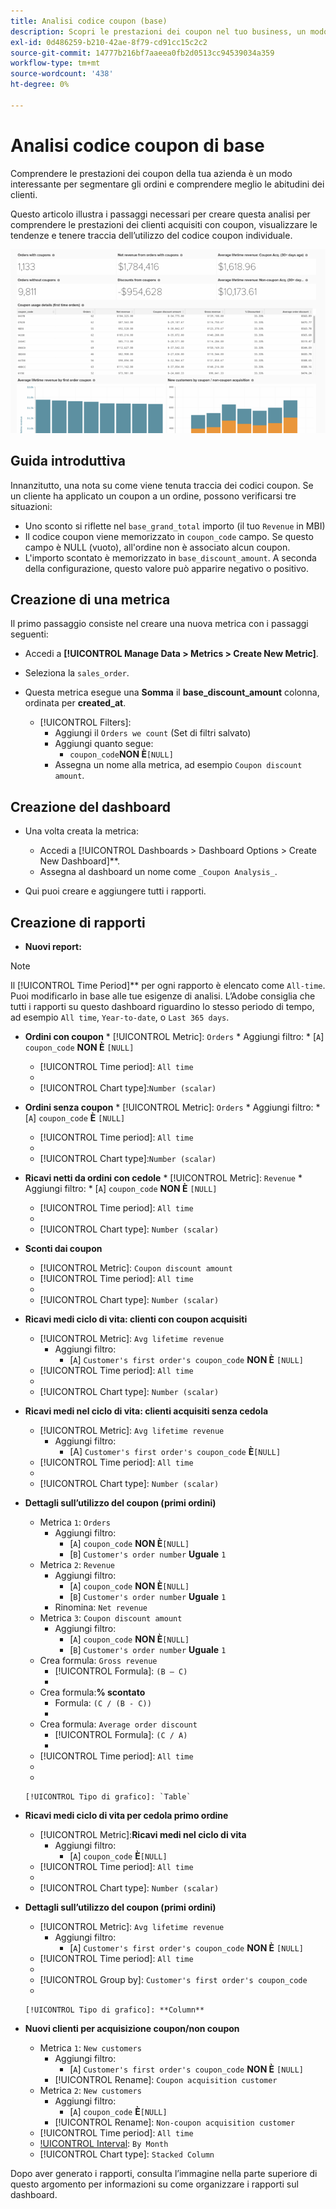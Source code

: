 ```yaml
---
title: Analisi codice coupon (base)
description: Scopri le prestazioni dei coupon nel tuo business, un modo interessante per segmentare gli ordini e comprendere meglio le abitudini dei clienti.
exl-id: 0d486259-b210-42ae-8f79-cd91cc15c2c2
source-git-commit: 14777b216bf7aaeea0fb2d0513cc94539034a359
workflow-type: tm+mt
source-wordcount: '438'
ht-degree: 0%

---
```


# Analisi codice coupon di base

Comprendere le prestazioni dei coupon della tua azienda è un modo interessante per segmentare gli ordini e comprendere meglio le abitudini dei clienti.

Questo articolo illustra i passaggi necessari per creare questa analisi per comprendere le prestazioni dei clienti acquisiti con coupon, visualizzare le tendenze e tenere traccia dell’utilizzo del codice coupon individuale.

![](../../assets/coupon_analysis_dash_720.png)<!--{: width="807" height="471"}-->

## Guida introduttiva

Innanzitutto, una nota su come viene tenuta traccia dei codici coupon. Se un cliente ha applicato un coupon a un ordine, possono verificarsi tre situazioni:

* Uno sconto si riflette nel `base_grand_total` importo (il tuo `Revenue` in MBI)
* Il codice coupon viene memorizzato in `coupon_code` campo. Se questo campo è NULL (vuoto), all&#39;ordine non è associato alcun coupon.
* L&#39;importo scontato è memorizzato in `base_discount_amount`. A seconda della configurazione, questo valore può apparire negativo o positivo.

## Creazione di una metrica

Il primo passaggio consiste nel creare una nuova metrica con i passaggi seguenti:

* Accedi a **[!UICONTROL Manage Data > Metrics > Create New Metric]**.

* Seleziona la `sales_order`.
* Questa metrica esegue una **Somma** il **base_discount_amount** colonna, ordinata per **created_at**.
   * [!UICONTROL Filters]:
      * Aggiungi il `Orders we count` (Set di filtri salvato)
      * Aggiungi quanto segue:
         * `coupon_code`**NON È**`[NULL]`
      * Assegna un nome alla metrica, ad esempio `Coupon discount amount`.

## Creazione del dashboard

* Una volta creata la metrica:
   * Accedi a [!UICONTROL Dashboards > Dashboard Options > Create New Dashboard]**.
   * Assegna al dashboard un nome come `_Coupon Analysis_`.

* Qui puoi creare e aggiungere tutti i rapporti.

## Creazione di rapporti

* **Nuovi report:**

>[!NOTE]
>
>Il [!UICONTROL Time Period]** per ogni rapporto è elencato come `All-time`. Puoi modificarlo in base alle tue esigenze di analisi. L’Adobe consiglia che tutti i rapporti su questo dashboard riguardino lo stesso periodo di tempo, ad esempio `All time`, `Year-to-date`, o `Last 365 days`.

* **Ordini con coupon**
   * 
      [!UICONTROL Metric]: `Orders`
      * Aggiungi filtro:
         * [`A`] `coupon_code` **NON È** `[NULL]`
   * [!UICONTROL Time period]: `All time`
   * 
      [!UICONTROL Interval]: `None`
   * [!UICONTROL Chart type]:`Number (scalar)`


* **Ordini senza coupon**
   * 
      [!UICONTROL Metric]: `Orders`
      * Aggiungi filtro:
         * [`A`] `coupon_code` **È** `[NULL]`
   * [!UICONTROL Time period]: `All time`
   * 
      [!UICONTROL Interval]: `None`
   * [!UICONTROL Chart type]:`Number (scalar)`


* **Ricavi netti da ordini con cedole**
   * 
      [!UICONTROL Metric]: `Revenue`
      * Aggiungi filtro:
         * [`A`] `coupon_code` **NON È** `[NULL]`
   * [!UICONTROL Time period]: `All time`
   * 
      [!UICONTROL Interval]: `None`
   * [!UICONTROL Chart type]: `Number (scalar)`


* **Sconti dai coupon**
   * [!UICONTROL Metric]: `Coupon discount amount`
   * [!UICONTROL Time period]: `All time`
   * 
      [!UICONTROL Interval]: `None`
   * [!UICONTROL Chart type]: `Number (scalar)`

* **Ricavi medi ciclo di vita: clienti con coupon acquisiti**
   * [!UICONTROL Metric]: `Avg lifetime revenue`
      * Aggiungi filtro:
         * [`A`] `Customer's first order's coupon_code` **NON È** `[NULL]`
   * [!UICONTROL Time period]: `All time`
   * 
      [!UICONTROL Interval]: `None`
   * [!UICONTROL Chart type]: `Number (scalar)`


* **Ricavi medi nel ciclo di vita: clienti acquisiti senza cedola**
   * [!UICONTROL Metric]: `Avg lifetime revenue`
      * Aggiungi filtro:
         * [A] `Customer's first order's coupon_code` **È**`[NULL]`
   * [!UICONTROL Time period]: `All time`
   * 
      [!UICONTROL Interval]: `None`
   * [!UICONTROL Chart type]: `Number (scalar)`


* **Dettagli sull’utilizzo del coupon (primi ordini)**
   * Metrica `1`: `Orders`
      * Aggiungi filtro:
         * [`A`] `coupon_code` **NON È**`[NULL]`
         * [`B`] `Customer's order number` **Uguale** `1`
   * Metrica `2`: `Revenue`
      * Aggiungi filtro:
         * [`A`] `coupon_code` **NON È**`[NULL]`
         * [`B`] `Customer's order number` **Uguale** `1`
      * Rinomina:  `Net revenue`
   * Metrica `3`: `Coupon discount amount`
      * Aggiungi filtro:
         * [`A`] `coupon_code` **NON È**`[NULL]`
         * [`B`] `Customer's order number` **Uguale** `1`
   * Crea formula: `Gross revenue`
      * [!UICONTROL Formula]: `(B – C)`
      * 
         [!UICONTROL Format]: `Currency`
   * Crea formula:**% scontato**
      * Formula: `(C / (B - C))`
      * 
         [!UICONTROL Format]: `Percentage`
   * Crea formula: `Average order discount`
      * [!UICONTROL Formula]: `(C / A)`
      * 
         [!UICONTROL Format]: `Percentage`
   * [!UICONTROL Time period]: `All time`
   * 
      [!UICONTROL Interval]: `None`
   * 

      [!UICONTROL Tipo di grafico]: `Table`








* **Ricavi medi ciclo di vita per cedola primo ordine**
   * [!UICONTROL Metric]:**Ricavi medi nel ciclo di vita**
      * Aggiungi filtro:
         * [`A`] `coupon_code` **È**`[NULL]`
   * [!UICONTROL Time period]: `All time`
   * 
      [!UICONTROL Interval]: `None`
   * [!UICONTROL Chart type]: `Number (scalar)`


* **Dettagli sull’utilizzo del coupon (primi ordini)**
   * [!UICONTROL Metric]: `Avg lifetime revenue`
      * Aggiungi filtro:
         * [`A`] `Customer's first order's coupon_code` **NON È** `[NULL]`
   * [!UICONTROL Time period]: `All time`
   * 
      [!UICONTROL Interval]: `None`
   * [!UICONTROL Group by]: `Customer's first order's coupon_code`
   * 

      [!UICONTROL Tipo di grafico]: **Column**


* **Nuovi clienti per acquisizione coupon/non coupon**
   * Metrica `1`: `New customers`
      * Aggiungi filtro:
         * [`A`] `Customer's first order's coupon_code` **NON È** `[NULL]`
      * [!UICONTROL Rename]: `Coupon acquisition customer`
   * Metrica `2`: `New customers`
      * Aggiungi filtro:
         * [`A`] `coupon_code` **È**`[NULL]`
      * [!UICONTROL Rename]: `Non-coupon acquisition customer`
   * [!UICONTROL Time period]: `All time`
   * [!UICONTROL Interval]: `By Month`
   * [!UICONTROL Chart type]: `Stacked Column`





Dopo aver generato i rapporti, consulta l’immagine nella parte superiore di questo argomento per informazioni su come organizzare i rapporti sul dashboard.

